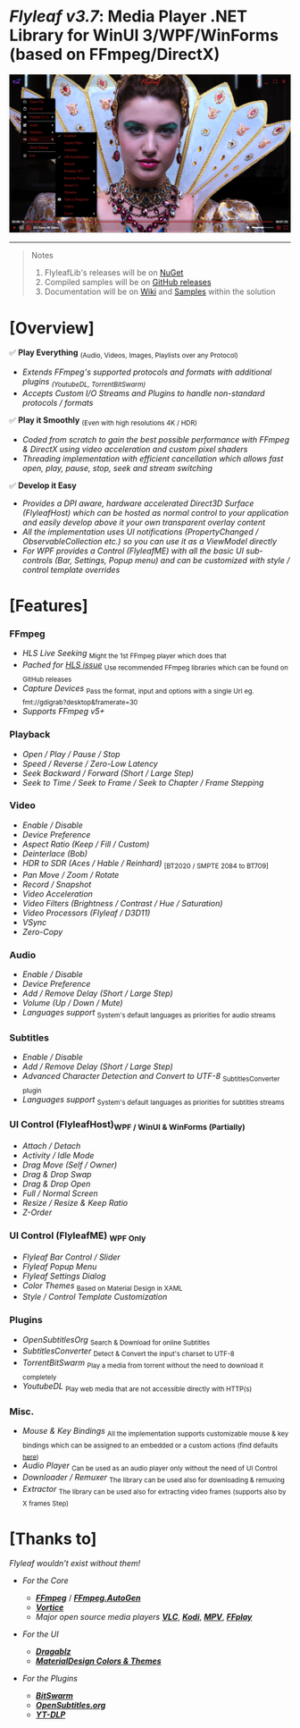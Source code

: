 ﻿# *Flyleaf v3.7*: Media Player .NET Library for WinUI 3/WPF/WinForms (based on FFmpeg/DirectX)

![alt text](Images/Flyleafv3.6.png)

---

>Notes<br/>
>1. FlyleafLib's releases will be on [NuGet](https://www.nuget.org/packages?q=flyleaf)
>2. Compiled samples will be on [GitHub releases](https://github.com/SuRGeoNix/Flyleaf/releases)
>3. Documentation will be on [Wiki](https://github.com/SuRGeoNix/Flyleaf/wiki) and [Samples](https://github.com/SuRGeoNix/Flyleaf/tree/master/Samples) within the solution

# [Overview]

✅ **Play Everything** <sub>(Audio, Videos, Images, Playlists over any Protocol)</sub>

- *Extends FFmpeg's supported protocols and formats with additional plugins <sub>(YoutubeDL, TorrentBitSwarm)</sub>*
- *Accepts Custom I/O Streams and Plugins to handle non-standard protocols / formats*
	
✅ **Play it Smoothly** <sub>(Even with high resolutions 4K / HDR)</sub>

- *Coded from scratch to gain the best possible performance with FFmpeg & DirectX using video acceleration and custom pixel shaders*
- *Threading implementation with efficient cancellation which allows fast open, play, pause, stop, seek and stream switching*
	
✅ **Develop it Easy**

- *Provides a DPI aware, hardware accelerated Direct3D Surface (FlyleafHost) which can be hosted as normal control to your application and easily develop above it your own transparent overlay content*
- *All the implementation uses UI notifications (PropertyChanged / ObservableCollection etc.) so you can use it as a ViewModel directly*    
- *For WPF provides a Control (FlyleafME) with all the basic UI sub-controls (Bar, Settings, Popup menu) and can be customized with style / control template overrides*

# [Features]

### **FFmpeg**
- *HLS Live Seeking* <sub>Might the 1st FFmpeg player which does that</sub>
- *Pached for [HLS issue](https://patchwork.ffmpeg.org/project/ffmpeg/list/?series=1018)* <sub>Use recommended FFmpeg libraries which can be found on GitHub releases</sub>
- *Capture Devices* <sub>Pass the format, input and options with a single Url eg. fmt://gdigrab?desktop&framerate=30</sub>
- *Supports FFmpeg v5+*

### **Playback**
- *Open / Play / Pause / Stop*
- *Speed / Reverse / Zero-Low Latency*
- *Seek Backward / Forward (Short / Large Step)*
- *Seek to Time / Seek to Frame / Seek to Chapter / Frame Stepping*

### **Video**
- *Enable / Disable*
- *Device Preference*
- *Aspect Ratio (Keep / Fill / Custom)*
- *Deinterlace (Bob)*
- *HDR to SDR (Aces / Hable / Reinhard)* <sub>[BT2020 / SMPTE 2084 to BT709]</sub>
- *Pan Move / Zoom / Rotate*
- *Record / Snapshot*
- *Video Acceleration*
- *Video Filters (Brightness / Contrast / Hue / Saturation)*
- *Video Processors (Flyleaf / D3D11)*
- *VSync*
- *Zero-Copy*

### **Audio**
- *Enable / Disable*
- *Device Preference*
- *Add / Remove Delay (Short / Large Step)*
- *Volume (Up / Down / Mute)*
- *Languages support* <sub>System's default languages as priorities for audio streams</sub>

### **Subtitles**
- *Enable / Disable*
- *Add / Remove Delay (Short / Large Step)*
- *Advanced Character Detection and Convert to UTF-8* <sub>SubtitlesConverter plugin</sub>
- *Languages support* <sub>System's default languages as priorities for subtitles streams</sub>

### **UI Control (FlyleafHost)**<sub>WPF / WinUI &amp; WinForms (Partially)</sub>
- *Attach / Detach*
- *Activity / Idle Mode*
- *Drag Move (Self / Owner)*
- *Drag & Drop Swap*
- *Drag & Drop Open*
- *Full / Normal Screen*
- *Resize / Resize & Keep Ratio*
- *Z-Order*

### **UI Control (FlyleafME)** <sub>WPF Only</sub>
- *Flyleaf Bar Control / Slider*
- *Flyleaf Popup Menu*
- *Flyleaf Settings Dialog*
- *Color Themes* <sub>Based on Material Design in XAML</sub>
- *Style / Control Template Customization*

### **Plugins**
- *OpenSubtitlesOrg* <sub>Search & Download for online Subtitles</sub>
- *SubtitlesConverter* <sub>Detect & Convert the input's charset to UTF-8</sub>
- *TorrentBitSwarm* <sub>Play a media from torrent without the need to download it completely</sub>
- *YoutubeDL* <sub>Play web media that are not accessible directly with HTTP(s)</sub>

### Misc.
- *Mouse & Key Bindings* <sub>All the implementation supports customizable mouse & key bindings which can be assigned to an embedded or a custom actions (find defaults [here](https://github.com/SuRGeoNix/Flyleaf/wiki/Player-(Key-&-Mouse-Bindings)))</sub>
- *Audio Player* <sub>Can be used as an audio player only without the need of UI Control</sub>
- *Downloader / Remuxer* <sub>The library can be used also for downloading & remuxing</sub>
- *Extractor* <sub>The library can be used also for extracting video frames (supports also by X frames Step)</sub>

# [Thanks to]

*Flyleaf wouldn't exist without them!*

* *For the Core*
  * ***[FFmpeg](http://ffmpeg.org/)*** / ***[FFmpeg.AutoGen](https://github.com/Ruslan-B/FFmpeg.AutoGen/)***
  * ***[Vortice](https://github.com/amerkoleci/Vortice.Windows)***
  * *Major open source media players* ***[VLC](https://github.com/videolan/vlc)***, ***[Kodi](https://github.com/xbmc/xbmc)***, ***[MPV](https://github.com/mpv-player/mpv)***, ***[FFplay](https://github.com/FFmpeg/FFmpeg/blob/master/fftools/ffplay.c)***

* *For the UI*
  * ***[Dragablz](https://github.com/ButchersBoy/Dragablz)***
  * ***[MaterialDesign Colors & Themes](https://github.com/MaterialDesignInXAML/MaterialDesignInXamlToolkit/)***

* *For the Plugins*
  * ***[BitSwarm](https://github.com/SuRGeoNix/BitSwarm)***
  * ***[OpenSubtitles.org](https://www.opensubtitles.org/)***
  * ***[YT-DLP](https://github.com/yt-dlp/yt-dlp)***